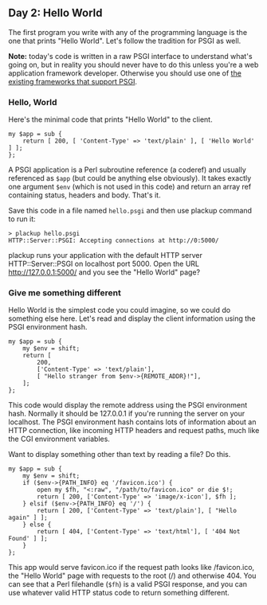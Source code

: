 ## Day 2: Hello World

The first program you write with any of the programming language is the one that prints "Hello World". Let's follow the tradition for PSGI as well. 

**Note:** today's code is written in a raw PSGI interface to understand what's going on, but in reality you should never have to do this unless you're a web application framework developer. Otherwise you should use one of [the existing frameworks that support PSGI](http://plackperl.org/#frameworks).

### Hello, World

Here's the minimal code that prints "Hello World" to the client.

    my $app = sub {
        return [ 200, [ 'Content-Type' => 'text/plain' ], [ 'Hello World' ] ];
    };

A PSGI application is a Perl subroutine reference (a coderef) and usually referenced as `$app` (but could be anything else obviously). It takes exactly one argument `$env` (which is not used in this code) and return an array ref containing status, headers and body. That's it.

Save this code in a file named `hello.psgi` and then use plackup command to run it:

    > plackup hello.psgi
    HTTP::Server::PSGI: Accepting connections at http://0:5000/

plackup runs your application with the default HTTP server HTTP::Server::PSGI on localhost port 5000. Open the URL http://127.0.0.1:5000/ and you see the "Hello World" page?

### Give me something different 

Hello World is the simplest code you could imagine, so we could do something else here. Let's read and display the client information using the PSGI environment hash.

    my $app = sub {
        my $env = shift;
        return [
            200, 
            ['Content-Type' => 'text/plain'],
            [ "Hello stranger from $env->{REMOTE_ADDR}!"],
        ];
    };

This code would display the remote address using the PSGI environment hash. Normally it should be 127.0.0.1 if you're running the server on your localhost. The PSGI environment hash contains lots of information about an HTTP connection, like incoming HTTP headers and request paths, much like the CGI environment variables.

Want to display something other than text by reading a file? Do this.

    my $app = sub {
        my $env = shift;
        if ($env->{PATH_INFO} eq '/favicon.ico') {
            open my $fh, "<:raw", "/path/to/favicon.ico" or die $!;
            return [ 200, ['Content-Type' => 'image/x-icon'], $fh ];
        } elsif ($env->{PATH_INFO} eq '/') {
            return [ 200, ['Content-Type' => 'text/plain'], [ "Hello again" ] ];
        } else {
            return [ 404, ['Content-Type' => 'text/html'], [ '404 Not Found' ] ];
        }
    };

This app would serve favicon.ico if the request path looks like /favicon.ico, the "Hello World" page with requests to the root (/) and otherwise 404. You can see that a Perl filehandle (`$fh`) is a valid PSGI response, and you can use whatever valid HTTP status code to return something different.
